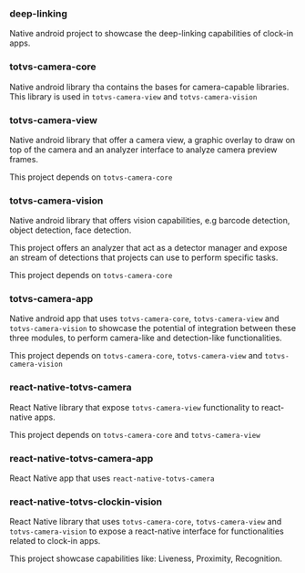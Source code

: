 
### deep-linking

Native android project to showcase the deep-linking capabilities of clock-in apps.

### totvs-camera-core

Native android library tha contains the bases for camera-capable libraries. This library is used
in `totvs-camera-view` and `totvs-camera-vision`

### totvs-camera-view

Native android library that offer a camera view, a graphic overlay to draw on top of the camera
and an analyzer interface to analyze camera preview frames.

This project depends on `totvs-camera-core`

### totvs-camera-vision

Native android library that offers vision capabilities, e.g barcode detection, object detection,
face detection.

This project offers an analyzer that act as a detector manager and expose an stream of detections
that projects can use to perform specific tasks.

This project depends on `totvs-camera-core`

### totvs-camera-app

Native android app that uses `totvs-camera-core`, `totvs-camera-view` and `totvs-camera-vision`
to showcase the potential of integration between these three modules, to perform camera-like
and detection-like functionalities.

This project depends on `totvs-camera-core`, `totvs-camera-view` and `totvs-camera-vision`


### react-native-totvs-camera

React Native library that expose `totvs-camera-view` functionality to react-native apps.

This project depends on `totvs-camera-core` and `totvs-camera-view`

### react-native-totvs-camera-app

React Native app that uses `react-native-totvs-camera`

### react-native-totvs-clockin-vision

React Native library that uses `totvs-camera-core`, `totvs-camera-view` and `totvs-camera-vision`
to expose a react-native interface for functionalities related to clock-in apps.

This project showcase capabilities like: Liveness, Proximity, Recognition.